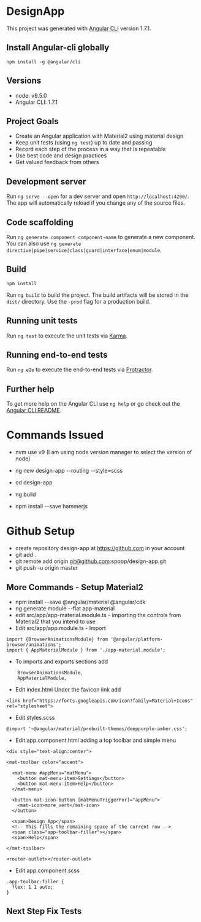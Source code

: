 # DesignApp

This project was generated with [Angular CLI](https://github.com/angular/angular-cli) version 1.7.1.

## Install Angular-cli globally
```
npm install -g @angular/cli
```

## Versions
* node: v9.5.0
* Angular CLI: 1.7.1

## Project Goals

* Create an Angular application with Material2 using material design
* Keep unit tests (using `ng test`) up to date and passing
* Record each step of the process in a way that is repeatable
* Use best code and design practices
* Get valued feedback from others

## Development server

Run `ng serve --open` for a dev server and open `http://localhost:4200/`. The app will automatically reload if you change any of the source files.

## Code scaffolding

Run `ng generate component component-name` to generate a new component. You can also use `ng generate directive|pipe|service|class|guard|interface|enum|module`.

## Build

```
npm install
```


Run `ng build` to build the project. The build artifacts will be stored in the `dist/` directory. Use the `-prod` flag for a production build.

## Running unit tests

Run `ng test` to execute the unit tests via [Karma](https://karma-runner.github.io).

## Running end-to-end tests

Run `ng e2e` to execute the end-to-end tests via [Protractor](http://www.protractortest.org/).

## Further help

To get more help on the Angular CLI use `ng help` or go check out the [Angular CLI README](https://github.com/angular/angular-cli/blob/master/README.md).

# Commands Issued

* nvm use v9 (I am using node version manager to select the version of node)

* ng new design-app --routing --style=scss
* cd design-app
* ng build
* npm install --save hammerjs

# Github Setup
* create repository design-app at https://github.com in your account
* git add .
* git remote add origin git@github.com:spopp/design-app.git
* git push -u origin master

## More Commands - Setup Material2

* npm install --save @angular/material @angular/cdk
* ng generate module --flat app-material
* edit src/app/app-material.module.ts - importing the controls from Material2 that you intend to use
* Edit src/app/app.module.ts - Import
```
import {BrowserAnimationsModule} from '@angular/platform-browser/animations';
import { AppMaterialModule } from './app-material.module';
```
* To imports and exports sections add
```
    BrowserAnimationsModule,
    AppMaterialModule,
```

* Edit index.html
Under the favicon link add
```
<link href="https://fonts.googleapis.com/icon?family=Material+Icons" rel="stylesheet">
```

* Edit styles.scss
```
@import '~@angular/material/prebuilt-themes/deeppurple-amber.css';
```

* Edit app.component.html adding a top toolbar and simple menu
```
<div style="text-align:center">

<mat-toolbar color="accent">

  <mat-menu #appMenu="matMenu">
    <button mat-menu-item>Settings</button>
    <button mat-menu-item>Help</button>
  </mat-menu>

  <button mat-icon-button [matMenuTriggerFor]="appMenu">
    <mat-icon>more_vert</mat-icon>
  </button>

  <span>Design App</span>
  <!-- This fills the remaining space of the current row -->
  <span class="app-toolbar-filler"></span>
  <span>Help</span>

</mat-toolbar>

<router-outlet></router-outlet>
```

* Edit app.component.scss
```
.app-toolbar-filler {
  flex: 1 1 auto;
}
```

## Next Step Fix Tests

